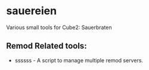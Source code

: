 # sauereien
Various small tools for Cube2: Sauerbraten

## Remod Related tools:
* ssssss - A script to manage multiple remod servers. 